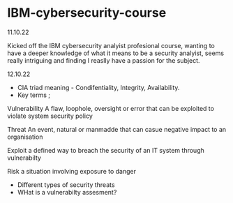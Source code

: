 # IBM-cybersecurity-course


11.10.22

Kicked off the IBM cybersecurity analyist profesional course, wanting to have a deeper knowledge of what it means to be a security analyist, seems really intriguing and finding I reaslly have a passion for the subject. 


12.10.22

- CIA triad meaning - Condifentiality, Integrity, Availability.
- Key terms ;

Vulnerability
A flaw, loophole, oversight or error that can be exploited to violate system security policy

Threat 
An event, natural or manmadde that can casue negative impact to an organisation

Exploit
a defined way to breach the security of an IT system through vulnerabilty

Risk
a situation involving exposure to danger


- Different types of security threats
- WHat is a vulnerabilty assesment? 
